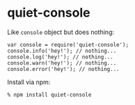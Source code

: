 # quiet-console

Like `console` object but does nothing:

    var console = require('quiet-console');
    console.info('hey!'); // nothing...
    console.log('hey!'); // nothing...
    console.warn('hey!'); // nothing...
    console.error('hey!'); // nothing...

Install via npm:

    % npm install quiet-console
